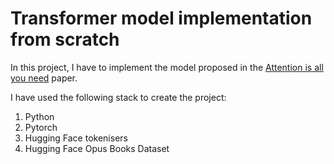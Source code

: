 # Transformer model implementation from scratch

In this project, I have to implement the model proposed in the [Attention is all you need](https://arxiv.org/abs/1706.03762) paper.

I have used the following stack to create the project:
1. Python
2. Pytorch
3. Hugging Face tokenisers
4. Hugging Face Opus Books Dataset
  
